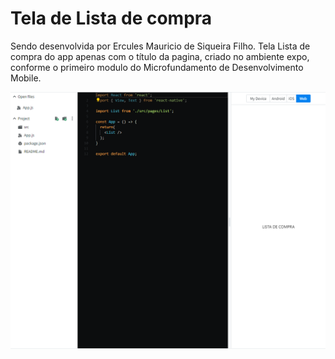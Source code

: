 # Tela de Lista de compra
Sendo desenvolvida por Ercules Mauricio de Siqueira Filho.
Tela Lista de compra do app apenas com o título da pagina, criado no ambiente expo, conforme o primeiro modulo do Microfundamento de Desenvolvimento Mobile.

![Print Tela Lista de compra](../../docs/img/07-tela-list.png)

